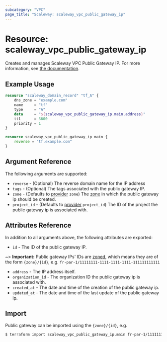 ```yaml
---
subcategory: "VPC"
page_title: "Scaleway: scaleway_vpc_public_gateway_ip"
---
```


# Resource: scaleway_vpc_public_gateway_ip

Creates and manages Scaleway VPC Public Gateway IP.
For more information, see [the documentation](https://www.scaleway.com/en/developers/api/public-gateway/#ips-268151).

## Example Usage

```terraform
resource "scaleway_domain_record" "tf_A" {
    dns_zone = "example.com"
    name     = "tf"
    type     = "A"
    data     = "${scaleway_vpc_public_gateway_ip.main.address}"
    ttl      = 3600
    priority = 1
}

resource scaleway_vpc_public_gateway_ip main {
	reverse = "tf.example.com"
}
```

## Argument Reference

The following arguments are supported:

- `reverse` - (Optional) The reverse domain name for the IP address
- `tags` - (Optional) The tags associated with the public gateway IP.
- `zone` - (Defaults to [provider](../index.md#zone) `zone`) The [zone](../guides/regions_and_zones.md#zones) in which the public gateway ip should be created.
- `project_id` - (Defaults to [provider](../index.md#project_id) `project_id`) The ID of the project the public gateway ip is associated with.

## Attributes Reference

In addition to all arguments above, the following attributes are exported:

- `id` - The ID of the public gateway IP.

~> **Important:** Public gateway IPs' IDs are [zoned](../guides/regions_and_zones.md#resource-ids), which means they are of the form `{zone}/{id}`, e.g. `fr-par-1/11111111-1111-1111-1111-111111111111`

- `address` - The IP address itself.
- `organization_id` - The organization ID the public gateway ip is associated with.
- `created_at` - The date and time of the creation of the public gateway ip.
- `updated_at` - The date and time of the last update of the public gateway ip.

## Import

Public gateway can be imported using the `{zone}/{id}`, e.g.

```bash
$ terraform import scaleway_vpc_public_gateway_ip.main fr-par-1/11111111-1111-1111-1111-111111111111
```
